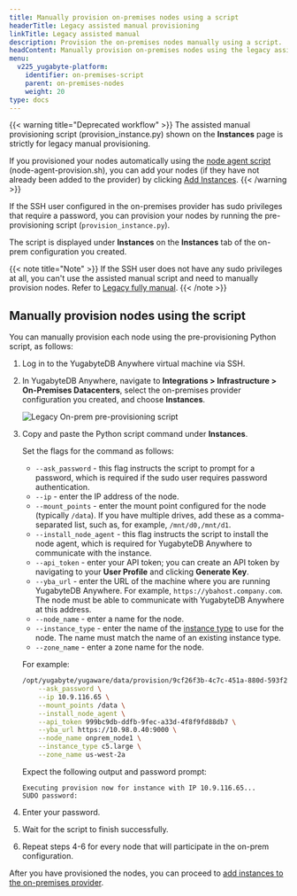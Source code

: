 ```yaml
---
title: Manually provision on-premises nodes using a script
headerTitle: Legacy assisted manual provisioning
linkTitle: Legacy assisted manual
description: Provision the on-premises nodes manually using a script.
headContent: Manually provision on-premises nodes using the legacy assisted manual provisioning script
menu:
  v225_yugabyte-platform:
    identifier: on-premises-script
    parent: on-premises-nodes
    weight: 20
type: docs
---
```


{{< warning title="Deprecated workflow" >}}
The assisted manual provisioning script (provision_instance.py) shown on the **Instances** page is strictly for legacy manual provisioning.

If you provisioned your nodes automatically using the [node agent script](../../prepare/server-nodes-software/software-on-prem/) (node-agent-provision.sh), you can add your nodes (if they have not already been added to the provider) by clicking [Add Instances](../on-premises-nodes/#add-instances-to-the-on-premises-provider).
{{< /warning >}}

If the SSH user configured in the on-premises provider has sudo privileges that require a password, you can provision your nodes by running the pre-provisioning script (`provision_instance.py`).

The script is displayed under **Instances** on the **Instances** tab of the on-prem configuration you created.

{{< note title="Note" >}}
If the SSH user does not have any sudo privileges at all, you can't use the assisted manual script and need to manually provision nodes. Refer to [Legacy fully manual](../../prepare/server-nodes-software/software-on-prem-manual/).
{{< /note >}}

## Manually provision nodes using the script

You can manually provision each node using the pre-provisioning Python script, as follows:

1. Log in to the YugabyteDB Anywhere virtual machine via SSH.

1. In YugabyteDB Anywhere, navigate to **Integrations > Infrastructure > On-Premises Datacenters**, select the on-premises provider configuration you created, and choose **Instances**.

    ![Legacy On-prem pre-provisioning script](/images/yb-platform/config/yba-onprem-config-script.png)

1. Copy and paste the Python script command under **Instances**.

    Set the flags for the command as follows:

    - `--ask_password` - this flag instructs the script to prompt for a password, which is required if the sudo user requires password authentication.
    - `--ip` - enter the IP address of the node.
    - `--mount_points` - enter the mount point configured for the node (typically `/data`). If you have multiple drives, add these as a comma-separated list, such as, for example, `/mnt/d0,/mnt/d1`.
    - `--install_node_agent` - this flag instructs the script to install the node agent, which is required for YugabyteDB Anywhere to communicate with the instance.
    - `--api_token` - enter your API token; you can create an API token by navigating to your **User Profile** and clicking **Generate Key**.
    - `--yba_url` - enter the URL of the machine where you are running YugabyteDB Anywhere. For example, `https://ybahost.company.com`. The node must be able to communicate with YugabyteDB Anywhere at this address.
    - `--node_name` - enter a name for the node.
    - `--instance_type` - enter the name of the [instance type](../on-premises-nodes/#add-instance-types) to use for the node. The name must match the name of an existing instance type.
    - `--zone_name` - enter a zone name for the node.

    For example:

    ```bash
    /opt/yugabyte/yugaware/data/provision/9cf26f3b-4c7c-451a-880d-593f2f76efce/provision_instance.py \
        --ask_password \
        --ip 10.9.116.65 \
        --mount_points /data \
        --install_node_agent \
        --api_token 999bc9db-ddfb-9fec-a33d-4f8f9fd88db7 \
        --yba_url https://10.98.0.40:9000 \
        --node_name onprem_node1 \
        --instance_type c5.large \
        --zone_name us-west-2a 
    ```

    Expect the following output and password prompt:

    ```output
    Executing provision now for instance with IP 10.9.116.65...
    SUDO password:
    ```

1. Enter your password.

1. Wait for the script to finish successfully.

1. Repeat steps 4-6 for every node that will participate in the on-prem configuration.

After you have provisioned the nodes, you can proceed to [add instances to the on-premises provider](../on-premises-nodes/#add-instances).

